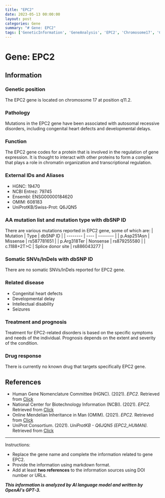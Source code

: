 ```yaml
---
title: "EPC2"
date: 2023-05-13 00:00:00
layout: post
categories: Gene
summary: "# Gene: EPC2"
tags: ['GeneticInformation', 'GeneAnalysis', 'EPC2', 'Chromosome17', 'CongenitalHeartDefects', 'DevelopmentalDelay', 'TranscriptionalRegulation', 'Prognosis']
---
```


# Gene: EPC2

## Information

### Genetic position
The EPC2 gene is located on chromosome 17 at position q11.2.

### Pathology
Mutations in the EPC2 gene have been associated with autosomal recessive disorders, including congenital heart defects and developmental delays.

### Function
The EPC2 gene codes for a protein that is involved in the regulation of gene expression. It is thought to interact with other proteins to form a complex that plays a role in chromatin organization and transcriptional regulation.

### External IDs and Aliases
- HGNC: 19470
- NCBI Entrez: 79745
- Ensembl: ENSG00000184620
- OMIM: 608183
- UniProtKB/Swiss-Prot: Q6JQN5

### AA mutation list and mutation type with dbSNP ID
There are various mutations reported in EPC2 gene, some of which are:
| Mutation | Type | dbSNP ID |
| -------- | ---- | -------- |
| p.Asp251Asn | Missense | rs587781651 |
| p.Arg318Ter | Nonsense | rs879255580 |
| c.1188+2T>C | Splice donor site | rs886043277 |

### Somatic SNVs/InDels with dbSNP ID
There are no somatic SNVs/InDels reported for EPC2 gene.

### Related disease
- Congenital heart defects
- Developmental delay
- Intellectual disability
- Seizures

### Treatment and prognosis
Treatment for EPC2-related disorders is based on the specific symptoms and needs of the individual. Prognosis depends on the extent and severity of the condition.

### Drug response
There is currently no known drug that targets specifically EPC2 gene.

## References
- Human Gene Nomenclature Committee (HGNC). (2021). *EPC2.* Retrieved from [Click](https://www.genenames.org/data/gene-symbol-report/#!/hgnc_id/HGNC:19470.)
- National Center for Biotechnology Information (NCBI). (2021). *EPC2.* Retrieved from [Click](https://www.ncbi.nlm.nih.gov/gene/79745.)
- Online Mendelian Inheritance in Man (OMIM). (2021). *EPC2.* Retrieved from [Click](https://omim.org/entry/608183.)
- UniProt Consortium. (2021). *UniProtKB - Q6JQN5 (EPC2_HUMAN).* Retrieved from [Click](https://www.uniprot.org/uniprot/Q6JQN5.) 

---

Instructions:
- Replace the gene name and complete the information related to gene EPC2. 
- Provide the information using markdown format.
- Add at least **two references** to the information sources using DOI number or URLs.

**_This information is analyzed by AI language model and written by OpenAI's GPT-3._**